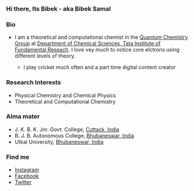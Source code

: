 ### Hi there, Its Bibek - aka Bibek Samal

### Bio
- I am a theoretical and computational chemist in the [Quantum Chemistry Group](https://vkvoora.github.io/#overview) at [Department of Chemical Sciences, Tata Institute of Fundamental Reseach](https://www.tifr.res.in/~dcs/). I love vey much to notice core elctrons using different levels of theory. 
        
    - I play cricket much often and a part time digital content creator

### Research Interests
- Physical Chemistry and Chemical Physics 
- Theoretical and Computational Chemistry

### Alma mater
- J. K. B. K. Jnr. Govt. College, [Cuttack, India](https://en.wikipedia.org/wiki/Cuttack)
- B. J. B. Autonomous College, [Bhubaneswar, India](https://en.wikipedia.org/wiki/Bhubaneswar)
- Utkal University, [Bhubaneswar, India](https://en.wikipedia.org/wiki/Bhubaneswar)



### Find me

  - [Instagram](https://www.instagram.com/the_quasi_guy/)
  - [Facebook](https://www.facebook.com/bibek.samal.90/)
  - [Twitter](https://twitter.com/bibekhapuli)
